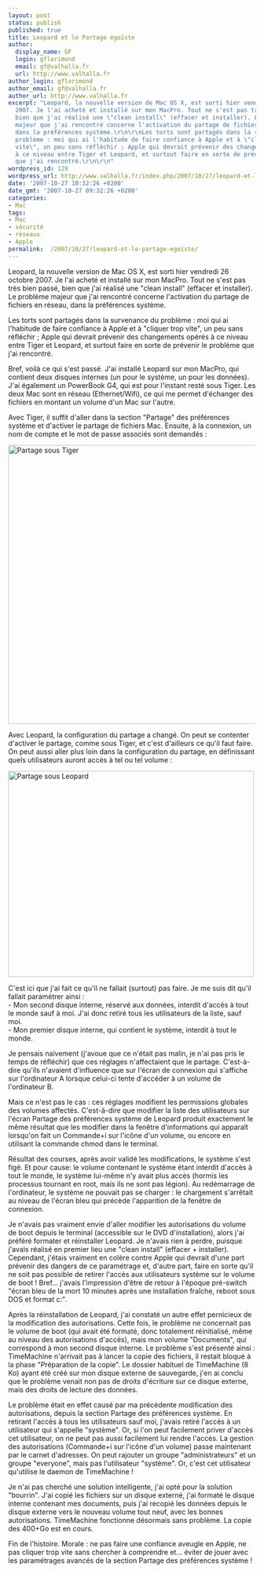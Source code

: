 ```yaml
---
layout: post
status: publish
published: true
title: Leopard et le Partage égoïste
author:
  display_name: GF
  login: gflorimond
  email: gf@valhalla.fr
  url: http://www.valhalla.fr
author_login: gflorimond
author_email: gf@valhalla.fr
author_url: http://www.valhalla.fr
excerpt: "Leopard, la nouvelle version de Mac OS X, est sorti hier vendredi 26 octobre
  2007. Je l'ai acheté et installé sur mon MacPro. Tout ne s'est pas très bien passé,
  bien que j'ai réalisé une \"clean install\" (effacer et installer). Le problème
  majeur que j'ai rencontré concerne l'activation du partage de fichiers en réseau,
  dans la préférences système.\r\n\r\nLes torts sont partagés dans la survenance du
  problème : moi qui ai l'habitude de faire confiance à Apple et à \"cliquer trop
  vite\", un peu sans réfléchir ; Apple qui devrait prévenir des changements opérés
  à ce niveau entre Tiger et Leopard, et surtout faire en sorte de prévenir le problème
  que j'ai rencontré.\r\n\r\n"
wordpress_id: 129
wordpress_url: http://www.valhalla.fr/index.php/2007/10/27/leopard-et-le-partage-egoiste/
date: '2007-10-27 10:32:26 +0200'
date_gmt: '2007-10-27 09:32:26 +0200'
categories:
- Mac
tags:
- Mac
- sécurité
- réseaux
- Apple
permalink:  /2007/10/27/leopard-et-le-partage-egoiste/
---
```

<p>Leopard, la nouvelle version de Mac OS X, est sorti hier vendredi 26 octobre 2007. Je l'ai acheté et installé sur mon MacPro. Tout ne s'est pas très bien passé, bien que j'ai réalisé une "clean install" (effacer et installer). Le problème majeur que j'ai rencontré concerne l'activation du partage de fichiers en réseau, dans la préférences système.</p>
<p>Les torts sont partagés dans la survenance du problème : moi qui ai l'habitude de faire confiance à Apple et à "cliquer trop vite", un peu sans réfléchir ; Apple qui devrait prévenir des changements opérés à ce niveau entre Tiger et Leopard, et surtout faire en sorte de prévenir le problème que j'ai rencontré.</p>
<p><a id="more"></a><a id="more-129"></a></p>
<p>Bref, voilà ce qui s'est passé. J'ai installé Leopard sur mon MacPro, qui contient deux disques internes (un pour le système, un pour les données). J'ai également un PowerBook G4, qui est pour l'instant resté sous Tiger. Les deux Mac sont en réseau (Ethernet/Wifi), ce qui me permet d'échanger des fichiers en montant un volume d'un Mac sur l'autre.</p>
<p>Avec Tiger, il suffit d'aller dans la section "Partage" des préférences système et d'activer le partage de fichiers Mac. Ensuite, à la connexion, un nom de compte et le mot de passe associés sont demandés :</p>
<p><a href="http://www.flickr.com/photos/valhallafr/1770424495/" title="Partage de photos"><img src="http://farm3.static.flickr.com/2219/1770424495_bbb3ade009_o.png" width="595" height="568" alt="Partage sous Tiger" /></a></p>
<p>Avec Leopard, la configuration du partage a changé. On peut se contenter d'activer le partage, comme sous Tiger, et c'est d'ailleurs ce qu'il faut faire. On peut aussi aller plus loin dans la configuration du partage, en définissant quels utilisateurs auront accès à tel ou tel volume :</p>
<p><a href="http://www.flickr.com/photos/valhallafr/1771426786/" title="Partage de photos"><img src="http://farm3.static.flickr.com/2048/1771426786_4f09ee4573.jpg" width="500" height="420" alt="Partage sous Leopard" /></a></p>
<p>C'est ici que j'ai fait ce qu'il ne fallait (surtout) pas faire. Je me suis dit qu'il fallait paramétrer ainsi :<br />
- Mon second disque interne, réservé aux données, interdit d'accès à tout le monde sauf à moi. J'ai donc retiré tous les utilisateurs de la liste, sauf moi.<br />
- Mon premier disque interne, qui contient le système, interdit à tout le monde.</p>
<p>Je pensais naïvement (j'avoue que ce n'était pas malin, je n'ai pas pris le temps de réfléchir) que ces réglages n'affectaient que le partage. C'est-à-dire qu'ils n'avaient d'influence que sur l'écran de connexion qui s'affiche sur l'ordinateur A lorsque celui-ci tente d'accéder à un volume de l'ordinateur B.</p>
<p>Mais ce n'est pas le cas : ces réglages modifient les permissions globales des volumes affectés. C'est-à-dire que modifier la liste des utilisateurs sur l'écran Partage des préférences système de Leopard produit exactement le même résultat que les modifier dans la fenêtre d'informations qui apparaît lorsqu'on fait un Commande+i sur l'icône d'un volume, ou encore en utilisant la commande chmod dans le terminal.</p>
<p>Résultat des courses, après avoir validé les modifications, le système s'est figé. Et pour cause: le volume contenant le système étant interdit d'accès à tout le monde, le système lui-même n'y avait plus accès (hormis les processus tournant en root, mais ils ne sont pas légion). Au redémarrage de l'ordinateur, le système ne pouvait pas se charger : le chargement s'arrêtait au niveau de l'écran bleu qui précède l'apparition de la fenêtre de connexion.</p>
<p>Je n'avais pas vraiment envie d'aller modifier les autorisations du volume de boot depuis le terminal (accessible sur le DVD d'installation), alors j'ai préféré formater et réinstaller Leopard. Je n'avais rien à perdre, puisque j'avais réalisé en premier lieu une "clean install" (effacer + installer). Cependant, j'étais vraiment en colère contre Apple qui devrait d'une part prévenir des dangers de ce paramétrage et, d'autre part, faire en sorte qu'il ne soit pas possible de retirer l'accès aux utilisateurs système sur le volume de boot ! Bref... j'avais l'impression d'être de retour à l'époque pré-switch "écran bleu de la mort 10 minutes après une installation fraîche, reboot sous DOS et format c:".</p>
<p>Après la réinstallation de Leopard, j'ai constaté un autre effet pernicieux de la modification des autorisations. Cette fois, le problème ne concernait pas le volume de boot (qui avait été formaté, donc totalement réinitialisé, même au niveau des autorisations d'accès), mais mon volume "Documents", qui correspond à mon second disque interne. Le problème s'est présenté ainsi : TimeMachine n'arrivait pas à lancer la copie des fichiers, il restait bloqué à la phase "Préparation de la copie". Le dossier habituel de TimeMachine (8 Ko) ayant été créé sur mon disque externe de sauvegarde, j'en ai conclu que le problème venait non pas de droits d'écriture sur ce disque externe, mais des droits de lecture des données.</p>
<p>Le problème était en effet causé par ma précédente modification des autorisations, depuis la section Partage des préférences système. En retirant l'accès à tous les utilisateurs sauf moi, j'avais retiré l'accès à un utilisateur qui s'appelle "système". Or, si l'on peut facilement priver d'accès cet utilisateur, on ne peut pas aussi facilement lui rendre l'accès. La gestion des autorisations (Commande+i sur l'icône d'un volume) passe maintenant par le carnet d'adresses. On peut rajouter un groupe "administrateurs" et un groupe "everyone", mais pas l'utilisateur "système". Or, c'est cet utilisateur qu'utilise le daemon de TimeMachine !</p>
<p>Je n'ai pas cherché une solution intelligente, j'ai opté pour la solution "bourrin". J'ai copié les fichiers sur un disque externé, j'ai formaté le disque interne contenant mes documents, puis j'ai recopié les données depuis le disque externe vers le nouveau volume tout neuf, avec les bonnes autorisations. TimeMachine fonctionne désormais sans problème. La copie des 400+Go est en cours.</p>
<p>Fin de l'histoire. Morale : ne pas faire une confiance aveugle en Apple, ne pas cliquer trop vite sans chercher à comprendre et... éviter de jouer avec les paramétrages avancés de la section Partage des préférences système !</p>
